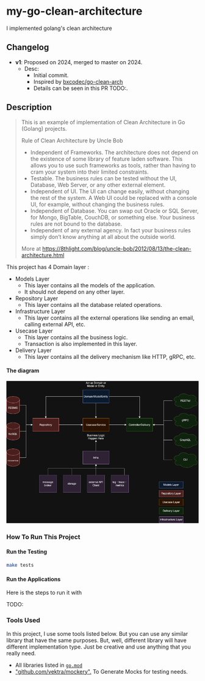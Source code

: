 # my-go-clean-architecture

I implemented golang's clean architecture

## Changelog

- **v1**: Proposed on 2024, merged to master on 2024.  
  - Desc:
    - Initial commit.
    - Inspired by [bxcodec/go-clean-arch](https://github.com/bxcodec/go-clean-arch?tab=readme-ov-file)  
    - Details can be seen in this PR TODO:.

## Description

> This is an example of implementation of Clean Architecture in Go (Golang) projects.  
>
> Rule of Clean Architecture by Uncle Bob
>
>- Independent of Frameworks. The architecture does not depend on the existence of some library of feature laden software. This allows you to use such frameworks as tools, rather than having to cram your system into their limited constraints.
>- Testable. The business rules can be tested without the UI, Database, Web Server, or any other external element.
>- Independent of UI. The UI can change easily, without changing the rest of the system. A Web UI could be replaced with a console UI, for example, without changing the business rules.
>- Independent of Database. You can swap out Oracle or SQL Server, for Mongo, BigTable, CouchDB, or something else. Your business rules are not bound to the database.
>- Independent of any external agency. In fact your business rules simply don’t know anything at all about the outside world.
>
>More at <https://8thlight.com/blog/uncle-bob/2012/08/13/the-clean-architecture.html>

This project has 4 Domain layer :

- Models Layer
  - This layer contains all the models of the application.
  - It should not depend on any other layer.
- Repository Layer
  - This layer contains all the database related operations.
- Infrastructure Layer
  - This layer contains all the external operations like sending an email, calling external API, etc.
- Usecase Layer
  - This layer contains all the business logic.
  - Transaction is also implemented in this layer.
- Delivery Layer
  - This layer contains all the delivery mechanism like HTTP, gRPC, etc.

#### The diagram

![golang clean architecture](./clean-archtecture.png)

### How To Run This Project

#### Run the Testing

```bash
make tests
```

#### Run the Applications

Here is the steps to run it with

TODO:

### Tools Used

In this project, I use some tools listed below. But you can use any similar library that have the same purposes. But, well, different library will have different implementation type. Just be creative and use anything that you really need.

- All libraries listed in [`go.mod`](https://github.com/bxcodec/go-clean-arch/blob/master/go.mod)
- ["github.com/vektra/mockery".](https://github.com/vektra/mockery) To Generate Mocks for testing needs.
